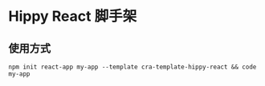 # Hippy React 脚手架


## 使用方式

```shell
npm init react-app my-app --template cra-template-hippy-react && code my-app
```